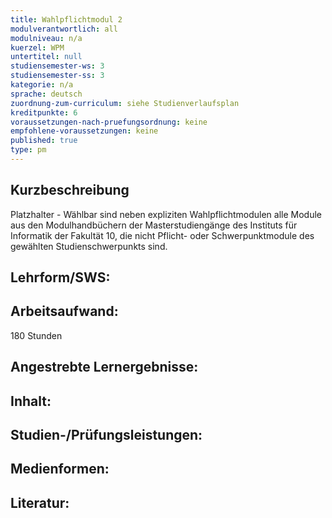 ```yaml
---
title: Wahlpflichtmodul 2
modulverantwortlich: all
modulniveau: n/a
kuerzel: WPM
untertitel: null
studiensemester-ws: 3
studiensemester-ss: 3
kategorie: n/a
sprache: deutsch
zuordnung-zum-curriculum: siehe Studienverlaufsplan
kreditpunkte: 6
voraussetzungen-nach-pruefungsordnung: keine
empfohlene-voraussetzungen: keine
published: true
type: pm
---
```


## Kurzbeschreibung

Platzhalter - Wählbar sind neben expliziten Wahlpflichtmodulen alle Module aus den Modulhandbüchern der Masterstudiengänge des Instituts für Informatik der Fakultät 10, die nicht Pflicht- oder Schwerpunktmodule des gewählten Studienschwerpunkts sind.

## Lehrform/SWS:

## Arbeitsaufwand:
180 Stunden

## Angestrebte Lernergebnisse:

## Inhalt:

## Studien-/Prüfungsleistungen:

## Medienformen:

## Literatur:

